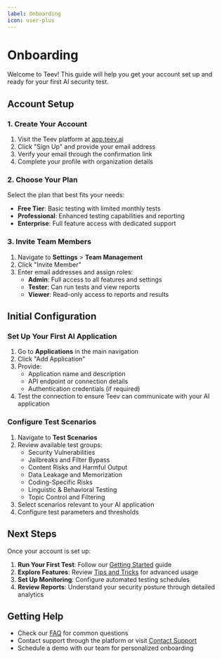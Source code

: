 ```yaml
---
label: Onboarding
icon: user-plus
---
```


# Onboarding

Welcome to Teev! This guide will help you get your account set up and ready for your first AI security test.

## Account Setup

### 1. Create Your Account

1. Visit the Teev platform at [app.teev.ai](https://app.teev.ai)
2. Click "Sign Up" and provide your email address
3. Verify your email through the confirmation link
4. Complete your profile with organization details

### 2. Choose Your Plan

Select the plan that best fits your needs:

- **Free Tier**: Basic testing with limited monthly tests
- **Professional**: Enhanced testing capabilities and reporting
- **Enterprise**: Full feature access with dedicated support

### 3. Invite Team Members

1. Navigate to **Settings** > **Team Management**
2. Click "Invite Member"
3. Enter email addresses and assign roles:
   - **Admin**: Full access to all features and settings
   - **Tester**: Can run tests and view reports
   - **Viewer**: Read-only access to reports and results

## Initial Configuration

### Set Up Your First AI Application

1. Go to **Applications** in the main navigation
2. Click "Add Application"
3. Provide:
   - Application name and description
   - API endpoint or connection details
   - Authentication credentials (if required)
4. Test the connection to ensure Teev can communicate with your AI application

### Configure Test Scenarios

1. Navigate to **Test Scenarios**
2. Review available test groups:
   - Security Vulnerabilities
   - Jailbreaks and Filter Bypass
   - Content Risks and Harmful Output
   - Data Leakage and Memorization
   - Coding-Specific Risks
   - Linguistic & Behavioral Testing
   - Topic Control and Filtering
3. Select scenarios relevant to your AI application
4. Configure test parameters and thresholds

## Next Steps

Once your account is set up:

1. **Run Your First Test**: Follow our [Getting Started](getting-started.md) guide
2. **Explore Features**: Review [Tips and Tricks](tips-and-tricks.md) for advanced usage
3. **Set Up Monitoring**: Configure automated testing schedules
4. **Review Reports**: Understand your security posture through detailed analytics

## Getting Help

- Check our [FAQ](faqs.md) for common questions
- Contact support through the platform or visit [Contact Support](/troubleshooting/contact-support/)
- Schedule a demo with our team for personalized onboarding 